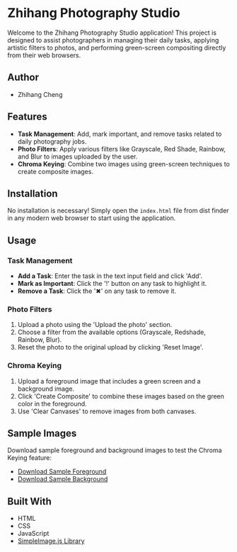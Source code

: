 # Zhihang Photography Studio

Welcome to the Zhihang Photography Studio application! This project is designed to assist photographers in managing their daily tasks, applying artistic filters to photos, and performing green-screen compositing directly from their web browsers.

## Author
- Zhihang Cheng


## Features

- **Task Management**: Add, mark important, and remove tasks related to daily photography jobs.
- **Photo Filters**: Apply various filters like Grayscale, Red Shade, Rainbow, and Blur to images uploaded by the user.
- **Chroma Keying**: Combine two images using green-screen techniques to create composite images.

## Installation

No installation is necessary! Simply open the `index.html` file from dist finder in any modern web browser to start using the application.

## Usage

### Task Management
- **Add a Task**: Enter the task in the text input field and click 'Add'.
- **Mark as Important**: Click the '!' button on any task to highlight it.
- **Remove a Task**: Click the '✖' on any task to remove it.

### Photo Filters
1. Upload a photo using the 'Upload the photo' section.
2. Choose a filter from the available options (Grayscale, Redshade, Rainbow, Blur).
3. Reset the photo to the original upload by clicking 'Reset Image'.

### Chroma Keying
1. Upload a foreground image that includes a green screen and a background image.
2. Click 'Create Composite' to combine these images based on the green color in the foreground.
3. Use 'Clear Canvases' to remove images from both canvases.

## Sample Images
Download sample foreground and background images to test the Chroma Keying feature:
- [Download Sample Foreground](https://drive.google.com/file/d/12kgtHMZ5K1uZjI6-vdeOG7MrZCIOMHlM/view?usp=sharing)
- [Download Sample Background](https://drive.google.com/file/d/1KVEmVM8x_HoT6muXbj4HC5-VdNhDG9O9/view?usp=sharing)

## Built With
- HTML
- CSS
- JavaScript
- [SimpleImage.js Library](https://www.dukelearntoprogram.com/course1/common/js/image/SimpleImage.js)




